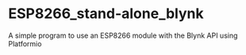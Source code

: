 # ESP8266_stand-alone_blynk
A simple program to use an ESP8266 module with the Blynk API using Platformio
